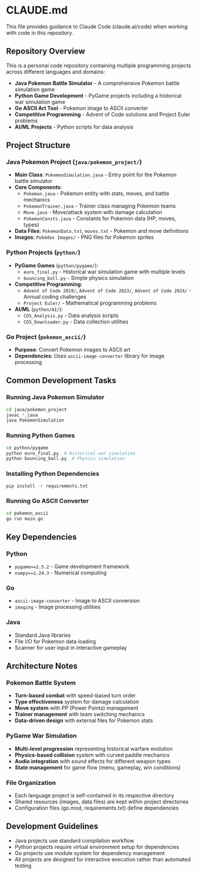 # CLAUDE.md

This file provides guidance to Claude Code (claude.ai/code) when working with code in this repository.

## Repository Overview

This is a personal code repository containing multiple programming projects across different languages and domains:

- **Java Pokemon Battle Simulator** - A comprehensive Pokemon battle simulation game
- **Python Game Development** - PyGame projects including a historical war simulation game
- **Go ASCII Art Tool** - Pokemon image to ASCII converter
- **Competitive Programming** - Advent of Code solutions and Project Euler problems
- **AI/ML Projects** - Python scripts for data analysis

## Project Structure

### Java Pokemon Project (`java/pokemon_project/`)
- **Main Class**: `PokemonSimulation.java` - Entry point for the Pokemon battle simulator
- **Core Components**:
  - `Pokemon.java` - Pokemon entity with stats, moves, and battle mechanics
  - `PokemonTrainer.java` - Trainer class managing Pokemon teams
  - `Move.java` - Move/attack system with damage calculation
  - `PokemonConsts.java` - Constants for Pokemon data (HP, moves, types)
- **Data Files**: `PokemonData.txt`, `moves.txt` - Pokemon and move definitions
- **Images**: `Pokédex Images/` - PNG files for Pokemon sprites

### Python Projects (`python/`)
- **PyGame Games** (`python/pygame/`):
  - `euro_final.py` - Historical war simulation game with multiple levels
  - `bouncing_ball.py` - Simple physics simulation
- **Competitive Programming**:
  - `Advent of Code 2019/`, `Advent of Code 2023/`, `Advent of Code 2024/` - Annual coding challenges
  - `Project Euler/` - Mathematical programming problems
- **AI/ML** (`python/AI/`):
  - `CDS_Analysis.py` - Data analysis scripts
  - `CDS_Downloader.py` - Data collection utilities

### Go Project (`pokemon_ascii/`)
- **Purpose**: Convert Pokemon images to ASCII art
- **Dependencies**: Uses `ascii-image-converter` library for image processing

## Common Development Tasks

### Running Java Pokemon Simulator
```bash
cd java/pokemon_project
javac *.java
java PokemonSimulation
```

### Running Python Games
```bash
cd python/pygame
python euro_final.py  # Historical war simulation
python bouncing_ball.py  # Physics simulation
```

### Installing Python Dependencies
```bash
pip install -r requirements.txt
```

### Running Go ASCII Converter
```bash
cd pokemon_ascii
go run main.go
```

## Key Dependencies

### Python
- `pygame==2.5.2` - Game development framework
- `numpy==1.24.3` - Numerical computing

### Go
- `ascii-image-converter` - Image to ASCII conversion
- `imaging` - Image processing utilities

### Java
- Standard Java libraries
- File I/O for Pokemon data loading
- Scanner for user input in interactive gameplay

## Architecture Notes

### Pokemon Battle System
- **Turn-based combat** with speed-based turn order
- **Type effectiveness** system for damage calculation
- **Move system** with PP (Power Points) management
- **Trainer management** with team switching mechanics
- **Data-driven design** with external files for Pokemon stats

### PyGame War Simulation
- **Multi-level progression** representing historical warfare evolution
- **Physics-based collision** system with curved paddle mechanics
- **Audio integration** with sound effects for different weapon types
- **State management** for game flow (menu, gameplay, win conditions)

### File Organization
- Each language project is self-contained in its respective directory
- Shared resources (images, data files) are kept within project directories
- Configuration files (go.mod, requirements.txt) define dependencies

## Development Guidelines

- Java projects use standard compilation workflow
- Python projects require virtual environment setup for dependencies
- Go projects use module system for dependency management
- All projects are designed for interactive execution rather than automated testing